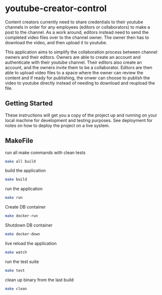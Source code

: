# youtube-creator-control
Content creators currently need to share credentials to their youtube channels in order for any employees (editors or collaborators) to make a post to the channel.
As a work around, editors instead need to send the completed video files over to the channel owner. The owner then has to download the video, and then upload it to youtube.

This application aims to simplify the collaboration process between channel owners and their editors. Owners are able to create an account and authenticate with their youtube channel.
Their editors also create an account, and the owners invite them to be a collaborator. Editors are then able to upload video files to a space where the owner can review the content and
if ready for publishing, the onwer can choose to publish the video to youtube directly instead of needing to download and reupload the file.

## Getting Started

These instructions will get you a copy of the project up and running on your local machine for development and testing purposes. See deployment for notes on how to deploy the project on a live system.

## MakeFile

run all make commands with clean tests
```bash
make all build
```

build the application
```bash
make build
```

run the application
```bash
make run
```

Create DB container
```bash
make docker-run
```

Shutdown DB container
```bash
make docker-down
```

live reload the application
```bash
make watch
```

run the test suite
```bash
make test
```

clean up binary from the last build
```bash
make clean
```
